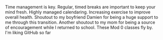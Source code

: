 Time management is key.
Regular, timed breaks are important to keep your mind fresh.
Highly managed calendaring.
Increasing exercise to improve overall health.
Shoutout to my boyfriend Damien for being a huge support to me through this transition.
Another shoutout to my mom for being a source of encouragement while I returned to school.
These Mod 0 classes fly by.
I'm liking GitHub so far
